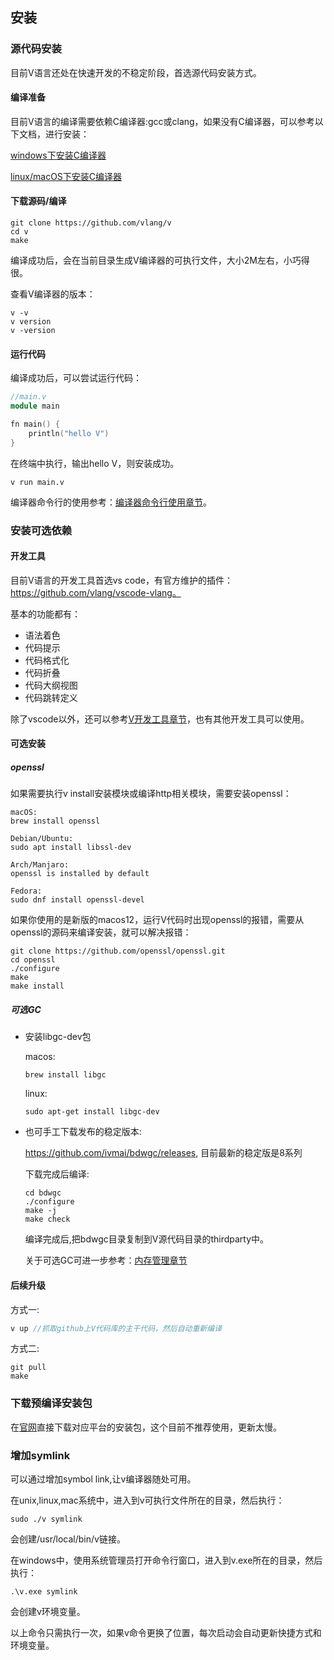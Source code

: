 ## 安装

### 源代码安装

目前V语言还处在快速开发的不稳定阶段，首选源代码安装方式。

#### 编译准备

目前V语言的编译需要依赖C编译器:gcc或clang，如果没有C编译器，可以参考以下文档，进行安装：

[windows下安装C编译器](https://github.com/vlang/v/wiki/Installing-a-C-compiler-on-Windows)

[linux/macOS下安装C编译器](https://github.com/vlang/v/wiki/Installing-a-C-compiler-on-Linux-and-macOS)

#### 下载源码/编译

  ```shell
git clone https://github.com/vlang/v
cd v	
make
  ```

编译成功后，会在当前目录生成V编译器的可执行文件，大小2M左右，小巧得很。

查看V编译器的版本：

```shell
v -v
v version
v -version
```

#### 运行代码

编译成功后，可以尝试运行代码：

```v
//main.v
module main

fn main() {
	println("hello V")
}
```

在终端中执行，输出hello V，则安装成功。

```shell
v run main.v
```

编译器命令行的使用参考：[编译器命令行使用章节](toolchain.md)。

### 安装可选依赖

#### 开发工具

目前V语言的开发工具首选vs code，有官方维护的插件：https://github.com/vlang/vscode-vlang。

基本的功能都有：

- 语法着色
- 代码提示
- 代码格式化
- 代码折叠
- 代码大纲视图
- 代码跳转定义

除了vscode以外，还可以参考[V开发工具章节](editor.md)，也有其他开发工具可以使用。

#### 可选安装

##### openssl

如果需要执行v install安装模块或编译http相关模块，需要安装openssl：

```shell
macOS:
brew install openssl

Debian/Ubuntu:
sudo apt install libssl-dev

Arch/Manjaro:
openssl is installed by default

Fedora:
sudo dnf install openssl-devel
```

如果你使用的是新版的macos12，运行V代码时出现openssl的报错，需要从openssl的源码来编译安装，就可以解决报错：

```shell
git clone https://github.com/openssl/openssl.git
cd openssl
./configure
make
make install
```

##### 可选GC

- 安装libgc-dev包

  macos:

  ```shell
  brew install libgc
  ```

  linux:

  ```shell
  sudo apt-get install libgc-dev
  ```

- 也可手工下载发布的稳定版本: 

  https://github.com/ivmai/bdwgc/releases, 目前最新的稳定版是8系列

  下载完成后编译:

  ```shell
  cd bdwgc
  ./configure
  make -j
  make check
  ```

  编译完成后,把bdwgc目录复制到V源代码目录的thirdparty中。

  关于可选GC可进一步参考：[内存管理章节](memory.md)

#### 后续升级

方式一:

  ```v
v up //抓取github上V代码库的主干代码，然后自动重新编译
  ```

方式二:

  ```shell
git pull
make
  ```

### 下载预编译安装包

在[官网](https://vlang.io/)直接下载对应平台的安装包，这个目前不推荐使用，更新太慢。

### 增加symlink

可以通过增加symbol link,让v编译器随处可用。

在unix,linux,mac系统中，进入到v可执行文件所在的目录，然后执行：

```shell
sudo ./v symlink
```

会创建/usr/local/bin/v链接。

在windows中，使用系统管理员打开命令行窗口，进入到v.exe所在的目录，然后执行：

```
.\v.exe symlink
```

会创建v环境变量。

以上命令只需执行一次，如果v命令更换了位置，每次启动会自动更新快捷方式和环境变量。
